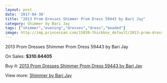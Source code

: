 ```yaml
---
layout: post
date: '2017-04-30'
title: "2013 Prom Dresses Shimmer Prom Dress 59443 by Bari Jay"
category: Shimmer by Bari Jay
tags: ["shimmer","evening","dresses","dress","beaded"]
image: http://img.princessan.com/15830-thickbox_default/2013-prom-dresses-shimmer-prom-dress-59443-by-bari-jay.jpg
---
```

2013 Prom Dresses Shimmer Prom Dress 59443 by Bari Jay

On Sales: **$310.64405**
<a href="https://www.princessan.com/en/shimmer-by-bari-jay/7396-2013-prom-dresses-shimmer-prom-dress-59443-by-bari-jay.html"><amp-img layout="responsive" width="600" height="600" src="//img.princessan.com/15830-thickbox_default/2013-prom-dresses-shimmer-prom-dress-59443-by-bari-jay.jpg" alt="2013 Prom Dresses Shimmer Prom Dress 59443 by Bari Jay 0" /></a>
<a href="https://www.princessan.com/en/shimmer-by-bari-jay/7396-2013-prom-dresses-shimmer-prom-dress-59443-by-bari-jay.html"><amp-img layout="responsive" width="600" height="600" src="//img.princessan.com/15831-thickbox_default/2013-prom-dresses-shimmer-prom-dress-59443-by-bari-jay.jpg" alt="2013 Prom Dresses Shimmer Prom Dress 59443 by Bari Jay 1" /></a>

Buy it: [2013 Prom Dresses Shimmer Prom Dress 59443 by Bari Jay](https://www.princessan.com/en/shimmer-by-bari-jay/7396-2013-prom-dresses-shimmer-prom-dress-59443-by-bari-jay.html "2013 Prom Dresses Shimmer Prom Dress 59443 by Bari Jay")

View more: [Shimmer by Bari Jay](https://www.princessan.com/en/58-shimmer-by-bari-jay "Shimmer by Bari Jay")